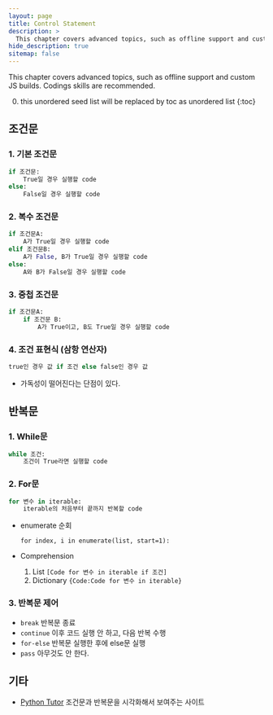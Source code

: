 ```yaml
---
layout: page
title: Control Statement
description: >
  This chapter covers advanced topics, such as offline support and custom JS builds. Codings skills are recommended.
hide_description: true
sitemap: false
---
```


This chapter covers advanced topics, such as offline support and custom JS builds. Codings skills are recommended.

0. this unordered seed list will be replaced by toc as unordered list
{:toc}

## 조건문

### 1. 기본 조건문

```python
if 조건문:
	True일 경우 실행할 code
else:
	False일 경우 실행할 code
```

### 2. 복수 조건문

```python
if 조건문A:
	A가 True일 경우 실행할 code
elif 조건문B:
	A가 False, B가 True일 경우 실행할 code
else:
	A와 B가 False일 경우 실행할 code
```

### 3. 중첩 조건문

```python
if 조건문A:
	if 조건문 B:
		A가 True이고, B도 True일 경우 실행할 code
```

### 4. 조건 표현식 (삼항 연산자)

```python
true인 경우 값 if 조건 else false인 경우 값
```

- 가독성이 떨어진다는 단점이 있다.

## 반복문

### 1. While문

```python
while 조건:
	조건이 True라면 실행할 code
```

### 2. For문

```python
for 변수 in iterable:
	iterable의 처음부터 끝까지 반복할 code
```

- enumerate 순회
    
    `for index, i in enumerate(list, start=1):`
    
- Comprehension
    1. List `[Code for 변수 in iterable if 조건]`
    2. Dictionary `{Code:Code for 변수 in iterable}`

### 3. 반복문 제어

- `break` 반복문 종료
- `continue` 이후 코드 실행 안 하고, 다음 반복 수행
- `for-else` 반복문 실행한 후에 else문 실행
- `pass` 아무것도 안 한다.

## 기타

- [Python Tutor](https://pythontutor.com/) 조건문과 반복문을 시각화해서 보여주는 사이트
